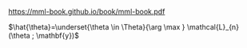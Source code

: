 https://mml-book.github.io/book/mml-book.pdf



$\hat{\theta}=\underset{\theta \in \Theta}{\arg \max } \mathcal{L}_{n}(\theta ; \mathbf{y})$
